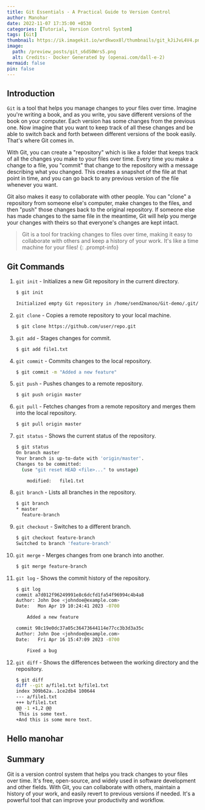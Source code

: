 ```yaml
---
title: Git Essentials - A Practical Guide to Version Control
author: Manohar
date: 2022-11-07 17:35:00 +0530
categories: [Tutorial, Version Control System]
tags: [Git]
thumbnail: https://ik.imagekit.io/wrdkwox8l/thumbnails/git_kJiJvL4V4.png?updatedAt=1684846567930
image:
  path: /preview_posts/git_s6dS0Wrs5.png
  alt: Credits:- Docker Generated by (openai.com/dall-e-2)
mermaid: false
pin: false
---
```


## Introduction

`Git` is a tool that helps you manage changes to your files over time. Imagine you're writing a book, and as you write, you save different versions of the book on your computer. Each version has some changes from the previous one. Now imagine that you want to keep track of all these changes and be able to switch back and forth between different versions of the book easily. That's where Git comes in.

With Git, you can create a "repository" which is like a folder that keeps track of all the changes you make to your files over time. Every time you make a change to a file, you "commit" that change to the repository with a message describing what you changed. This creates a snapshot of the file at that point in time, and you can go back to any previous version of the file whenever you want.

Git also makes it easy to collaborate with other people. You can "clone" a repository from someone else's computer, make changes to the files, and then "push" those changes back to the original repository. If someone else has made changes to the same file in the meantime, Git will help you merge your changes with theirs so that everyone's changes are kept intact.

> Git is a tool for tracking changes to files over time, making it easy to collaborate with others and keep a history of your work. It's like a time machine for your files!
> {: .prompt-info}

## Git Commands

1. `git init` - Initializes a new Git repository in the current directory.

   ```bash
   $ git init

   Initialized empty Git repository in /home/send2manoo/Git-demo/.git/
   ```

2. `git clone` - Copies a remote repository to your local machine.

   ```bash
   $ git clone https://github.com/user/repo.git
   ```

3. `git add` - Stages changes for commit.

   ```bash
   $ git add file1.txt
   ```

4. `git commit` - Commits changes to the local repository.

   ```bash
   $ git commit -m "Added a new feature"
   ```

5. `git push` - Pushes changes to a remote repository.

   ```bash
   $ git push origin master
   ```

6. `git pull` - Fetches changes from a remote repository and merges them into the local repository.

   ```bash
   $ git pull origin master
   ```

7. `git status` - Shows the current status of the repository.

   ```bash
   $ git status
   On branch master
   Your branch is up-to-date with 'origin/master'.
   Changes to be committed:
     (use "git reset HEAD <file>..." to unstage)

       modified:   file1.txt
   ```

8. `git branch` - Lists all branches in the repository.

   ```bash
   $ git branch
   * master
     feature-branch
   ```

9. `git checkout` - Switches to a different branch.

   ```bash
   $ git checkout feature-branch
   Switched to branch 'feature-branch'
   ```

10. `git merge` - Merges changes from one branch into another.

    ```bash
    $ git merge feature-branch
    ```

11. `git log` - Shows the commit history of the repository.

    ```bash
    $ git log
    commit a7d012f96249991e8c6dcfd1fa54f96994c4b4a8
    Author: John Doe <johndoe@example.com>
    Date:   Mon Apr 19 10:24:41 2023 -0700

        Added a new feature

    commit 98c19e0dc37a05c36473644114e77cc3b3d3a35c
    Author: John Doe <johndoe@example.com>
    Date:   Fri Apr 16 15:47:09 2023 -0700

        Fixed a bug
    ```

12. `git diff` - Shows the differences between the working directory and the repository.

    ```bash
    $ git diff
    diff --git a/file1.txt b/file1.txt
    index 309b62a..1ce2db4 100644
    --- a/file1.txt
    +++ b/file1.txt
    @@ -1 +1,2 @@
     This is some text.
    +And this is some more text.
    ```

## Hello manohar

## Summary

Git is a version control system that helps you track changes to your files over time. It's free, open-source, and widely used in software development and other fields. With Git, you can collaborate with others, maintain a history of your work, and easily revert to previous versions if needed. It's a powerful tool that can improve your productivity and workflow.

